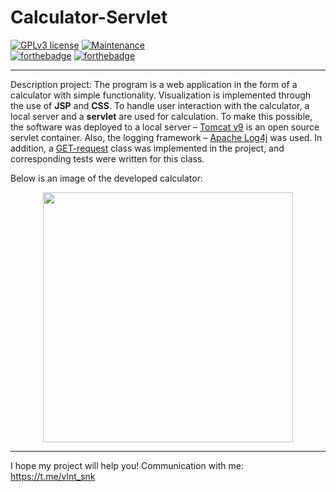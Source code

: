 # Calculator-Servlet

[![GPLv3 license](https://img.shields.io/badge/License-GPLv3-blue.svg)](http://perso.crans.org/besson/LICENSE.html)
[![Maintenance](https://img.shields.io/badge/Maintained%3F-no-red.svg)](https://GitHub.com/Naereen/StrapDown.js/graphs/commit-activity)  
[![forthebadge](https://forthebadge.com/images/badges/made-with-java.svg)](https://forthebadge.com)
[![forthebadge](https://forthebadge.com/images/badges/uses-css.svg)](https://forthebadge.com)

---

Description project: The program is a web application in the form of a calculator with simple functionality. Visualization is implemented through the use of **JSP** and **CSS**. To handle user interaction with the calculator, a local server and a **servlet** are used for calculation. To make this possible, the software was deployed to a local server – [Tomcat v9](https://en.wikipedia.org/wiki/Apache_Tomcat) is an open source servlet container. Also, the logging framework – [Apache Log4j](https://en.wikipedia.org/wiki/Log4j) was used. In addition, a [GET-request](https://ru.wikipedia.org/wiki/HTTP#GET) class was implemented in the project, and corresponding tests were written for this class.  
  
Below is an image of the developed calculator:  
  
<p align="center">
  <img  width="400" height="400" src="https://github.com/SValentyn/Calculator-Servlet/blob/master/calculator.png">
</p>

---

I hope my project will help you! Communication with me: https://t.me/vlnt_snk
